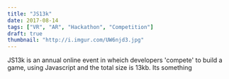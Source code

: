 ```yaml
---
title: "JS13k"
date: 2017-08-14
tags: ["VR", "AR", "Hackathon", "Competition"]
draft: true
thumbnail: "http://i.imgur.com/UW6njd3.jpg"
---
```


JS13k is an annual online event in wheich developers 'compete' to build a game, using Javascript and the total size is 13kb. Its something 